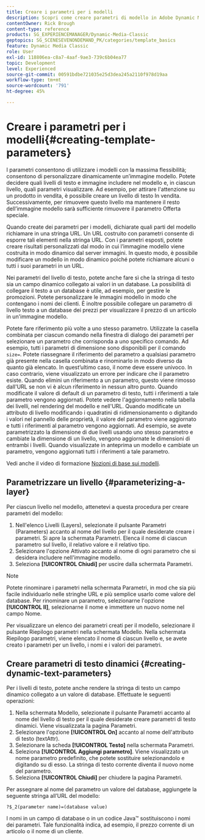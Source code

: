 ```yaml
---
title: Creare i parametri per i modelli
description: Scopri come creare parametri di modello in Adobe Dynamic Media Classic.
contentOwner: Rick Brough
content-type: reference
products: SG_EXPERIENCEMANAGER/Dynamic-Media-Classic
geptopics: SG_SCENESEVENONDEMAND_PK/categories/template_basics
feature: Dynamic Media Classic
role: User
exl-id: 118806ea-c8a7-4aaf-9ae3-739c6b04ea77
topic: Development
level: Experienced
source-git-commit: 00591bdbe721035e25d3dea245a2110f978d19aa
workflow-type: tm+mt
source-wordcount: '791'
ht-degree: 45%

---
```


# Creare i parametri per i modelli{#creating-template-parameters}

I parametri consentono di utilizzare i modelli con la massima flessibilità; consentono di personalizzare dinamicamente un’immagine modello. Potete decidere quali livelli di testo e immagine includere nel modello e, in ciascun livello, quali parametri visualizzare. Ad esempio, per attirare l&#39;attenzione su un prodotto in vendita, è possibile creare un livello di testo In vendita. Successivamente, per rimuovere questo livello ma mantenere il resto dell’immagine modello sarà sufficiente rimuovere il parametro Offerta speciale.

Quando create dei parametri per i modelli, dichiarate quali parti del modello richiamare in una stringa URL. Un URL costruito con parametri consente di esporre tali elementi nella stringa URL. Con i parametri esposti, potete creare risultati personalizzati dal modo in cui l’immagine modello viene costruita in modo dinamico dal server immagini. In questo modo, è possibile modificare un modello in modo dinamico poiché potete richiamare alcuni o tutti i suoi parametri in un URL.

Nei parametri del livello di testo, potete anche fare sì che la stringa di testo sia un campo dinamico collegato ai valori in un database. La possibilità di collegare il testo a un database è utile, ad esempio, per gestire le promozioni. Potete personalizzare le immagini modello in modo che contengano i nomi dei clienti. È inoltre possibile collegare un parametro di livello testo a un database dei prezzi per visualizzare il prezzo di un articolo in un&#39;immagine modello.

Potete fare riferimento più volte a uno stesso parametro. Utilizzate la casella combinata per ciascun comando nella finestra di dialogo dei parametri per selezionare un parametro che corrisponda a uno specifico comando. Ad esempio, tutti i parametri di dimensione sono disponibili per il comando `size=`. Potete riassegnare il riferimento del parametro a qualsiasi parametro già presente nella casella combinata e rinominarlo in modo diverso da quanto già elencato. In quest’ultimo caso, il nome deve essere univoco. In caso contrario, viene visualizzato un errore per indicare che il parametro esiste. Quando elimini un riferimento a un parametro, questo viene rimosso dall&#39;URL se non vi è alcun riferimento in nessun altro punto. Quando modificate il valore di default di un parametro di testo, tutti i riferimenti a tale parametro vengono aggiornati. Potete vedere l&#39;aggiornamento nella tabella dei livelli, nel rendering del modello e nell&#39;URL. Quando modificate un attributo di livello modificando i quadratini di ridimensionamento o digitando i valori nel pannello delle proprietà, il valore del parametro viene aggiornato e tutti i riferimenti al parametro vengono aggiornati. Ad esempio, se avete parametrizzato la dimensione di due livelli usando uno stesso parametro e cambiate la dimensione di un livello, vengono aggiornate le dimensioni di entrambi i livelli. Quando visualizzate in anteprima un modello e cambiate un parametro, vengono aggiornati tutti i riferimenti a tale parametro.

Vedi anche il video di formazione [Nozioni di base sui modelli](https://s7d5.scene7.com/s7viewers/html5/VideoViewer.html?videoserverurl=https://s7d5.scene7.com/is/content/&emailurl=https://s7d5.scene7.com/s7/emailFriend&serverUrl=https://s7d5.scene7.com/is/image/&config=Scene7SharedAssets/Universal_HTML5_Video&contenturl=https://s7d5.scene7.com/skins/&asset=S7tutorials/553_Template%20Basics_converted%20renamed_Dynamic%20Banners-AVS).

## Parametrizzare un livello {#parameterizing-a-layer}

Per ciascun livello nel modello, attenetevi a questa procedura per creare parametri del modello:

1. Nell&#39;elenco Livelli (Layers), selezionate il pulsante Parametri (Parameters) accanto al nome del livello per il quale desiderate creare i parametri. Si apre la schermata Parametri. Elenca il nome di ciascun parametro sul livello, il relativo valore e il relativo tipo.
1. Selezionare l&#39;opzione Attivato accanto al nome di ogni parametro che si desidera includere nell&#39;immagine modello.
1. Seleziona **[!UICONTROL Chiudi]** per uscire dalla schermata Parametri.

>[!NOTE]
>
>Potete rinominare i parametri nella schermata Parametri, in mod che sia più facile individuarlo nelle stringhe URL e più semplice usarlo come valore del database. Per rinominare un parametro, selezionarne l&#39;opzione **[!UICONTROL Il]**, selezionarne il nome e immettere un nuovo nome nel campo Nome.

Per visualizzare un elenco dei parametri creati per il modello, selezionare il pulsante Riepilogo parametri nella schermata Modello. Nella schermata Riepilogo parametri, viene elencato il nome di ciascun livello e, se avete creato i parametri per un livello, i nomi e i valori dei parametri.

## Creare parametri di testo dinamici {#creating-dynamic-text-parameters}

Per i livelli di testo, potete anche rendere la stringa di testo un campo dinamico collegato a un valore di database. Effettuate le seguenti operazioni:

1. Nella schermata Modello, selezionate il pulsante Parametri accanto al nome del livello di testo per il quale desiderate creare parametri di testo dinamici. Viene visualizzata la pagina Parametri.
1. Selezionare l&#39;opzione **[!UICONTROL On]** accanto al nome dell&#39;attributo di testo (textAttr).
1. Selezionare la scheda **[!UICONTROL Testo]** nella schermata Parametri.
1. Seleziona **[!UICONTROL Aggiungi parametro]**. Viene visualizzato un nome parametro predefinito, che potete sostituire selezionandolo e digitando su di esso. La stringa di testo corrente diventa il nuovo nome del parametro.
1. Seleziona **[!UICONTROL Chiudi]** per chiudere la pagina Parametri.

Per assegnare al nome del parametro un valore del database, aggiungete la seguente stringa all’URL del modello:

```as3
?$_2(parameter name)=(database value)
```

I nomi in un campo di database o in un codice Java™ sostituiscono i nomi dei parametri. Tale funzionalità indica, ad esempio, il prezzo corrente di un articolo o il nome di un cliente.
